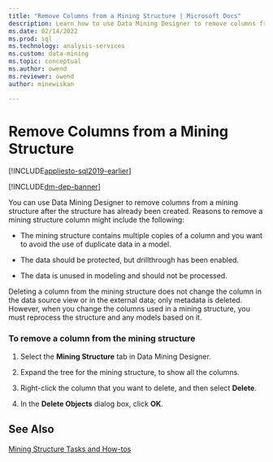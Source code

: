 ```yaml
---
title: "Remove Columns from a Mining Structure | Microsoft Docs"
description: Learn how to use Data Mining Designer to remove columns from a mining structure after the structure has already been created in SQL Server Analysis Services.
ms.date: 02/14/2022
ms.prod: sql
ms.technology: analysis-services
ms.custom: data-mining
ms.topic: conceptual
ms.author: owend
ms.reviewer: owend
author: minewiskan

---
```

# Remove Columns from a Mining Structure
[!INCLUDE[appliesto-sql2019-earlier](../includes/appliesto-sql2019-earlier.md)]

[!INCLUDE[dm-dep-banner](../includes/dm-dep-banner.md)]

  You can use Data Mining Designer to remove columns from a mining structure after the structure has already been created. Reasons to remove a mining structure column might include the following:  
  
-   The mining structure contains multiple copies of a column and you want to avoid the use of duplicate data in a model.  
  
-   The data should be protected, but drillthrough has been enabled.  
  
-   The data is unused in modeling and should not be processed.  
  
 Deleting a column from the mining structure does not change the column in the data source view or in the external data; only metadata is deleted. However, when you change the columns used in a mining structure, you must reprocess the structure and any models based on it.  
  
### To remove a column from the mining structure  
  
1.  Select the **Mining Structure** tab in Data Mining Designer.  
  
2.  Expand the tree for the mining structure, to show all the columns.  
  
3.  Right-click the column that you want to delete, and then select **Delete**.  
  
4.  In the **Delete Objects** dialog box, click **OK**.  
  
## See Also  
 [Mining Structure Tasks and How-tos](../../analysis-services/data-mining/mining-structure-tasks-and-how-tos.md)  
  
  
